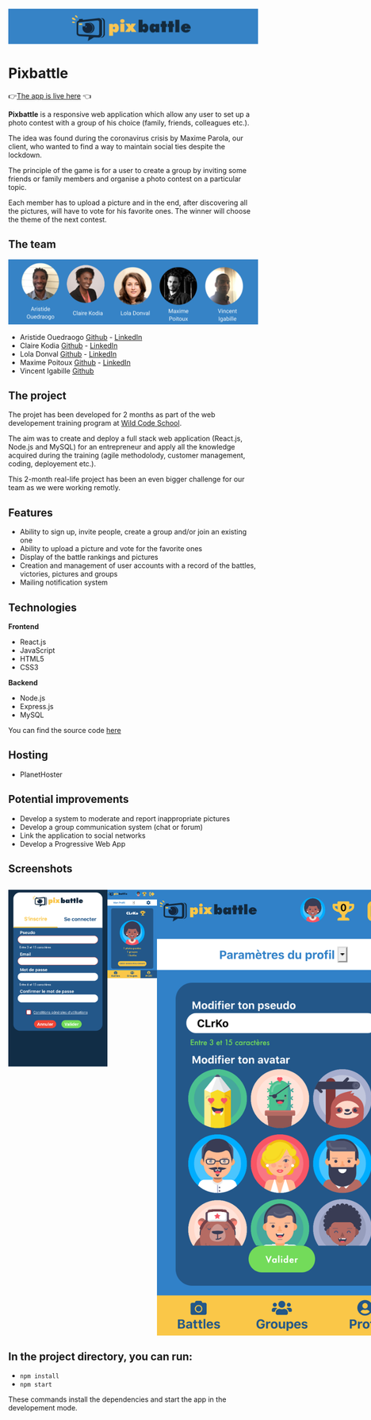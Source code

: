 ![Pixbattle](/public/img/header.png)
# Pixbattle
👉[The app is live here](https://pixbattle.com/) 👈 

**Pixbattle** is a responsive web application which allow any user to set up a photo contest with a group of his choice (family, friends, colleagues etc.).

The idea was found during the coronavirus crisis by Maxime Parola, our client, who wanted to find a way to maintain social ties despite the lockdown. 

The principle of the game is for a user to create a group by inviting some friends or family members and organise a photo contest on a particular topic. 

Each member has to upload a picture and in the end, after discovering all the pictures, will have to vote for his favorite ones. The winner will choose the theme of the next contest.  

## The team

![The team](/public/img/team.png)

* Aristide Ouedraogo [Github](https://github.com/Aristide-O) - [LinkedIn](https://www.linkedin.com/in/aristide-ouedraogo/)
* Claire Kodia [Github](https://github.com/clrko') - [LinkedIn](https://www.linkedin.com/in/clairekodia/)
* Lola Donval [Github](https://github.com/Lola-D) - [LinkedIn](https://www.linkedin.com/in/lola-donval/)
* Maxime Poitoux [Github](https://github.com/MaximePoitoux) - [LinkedIn](https://www.linkedin.com/in/maximepoitoux/)
* Vincent Igabille [Github](https://github.com/vincentiga)

## The project

The projet has been developed for 2 months as part of the web developement training program at [Wild Code School](https://www.wildcodeschool.com/en-GB). 

The aim was to create and deploy a full stack web application (React.js, Node.js and MySQL) for an entrepreneur and apply all the knowledge acquired during the training (agile methodolody, customer management, coding, deployement etc.).

This 2-month real-life project has been an even bigger challenge for our team as we were working remotly.
 
## Features

* Ability to sign up, invite people, create a group and/or join an existing one
* Ability to upload a picture and vote for the favorite ones
* Display of the battle rankings and pictures
* Creation and management of user accounts with a record of the battles, victories, pictures and groups
* Mailing notification system

## Technologies

**Frontend**

* React.js
* JavaScript
* HTML5
* CSS3

**Backend**

* Node.js
* Express.js
* MySQL

You can find the source code [here](https://github.com/clrko/pixbattle-back)

## Hosting

* PlanetHoster

## Potential improvements

* Develop a system to moderate and report inappropriate pictures
* Develop a group communication system (chat or forum)
* Link the application to social networks 
* Develop a Progressive Web App

## Screenshots

<div style="display:flex; justify-content:space-around; margin:30px 0;">
<img src="/public/img/authpage.png" alt="Authentication page" width="200" height="356"/>
<img src="/public/img/userpage.png" alt="User profile page" width="100" height="178"/>
<img src="/public/img/userprofilesetting.png" alt="Settings of the userprofile"/>
<img src="/public/img/userranking.png" alt="Rankiing of the user"/>
<img src="/public/img/usergroups.png" alt="List of the user's groups"/>
<img src="/public/img/battlecreationtheme.png" alt="Choice of the theme of the battle"/>
<img src="/public/img/battlecreationoptions.png" alt="Choice of the options of the battle"/>
<img src="/public/img/battlepost.png" alt="Upload of a picture"/>
</div>

## In the project directory, you can run:
* `npm install`
* `npm start`

These commands install the dependencies and start the app in the developement mode.
